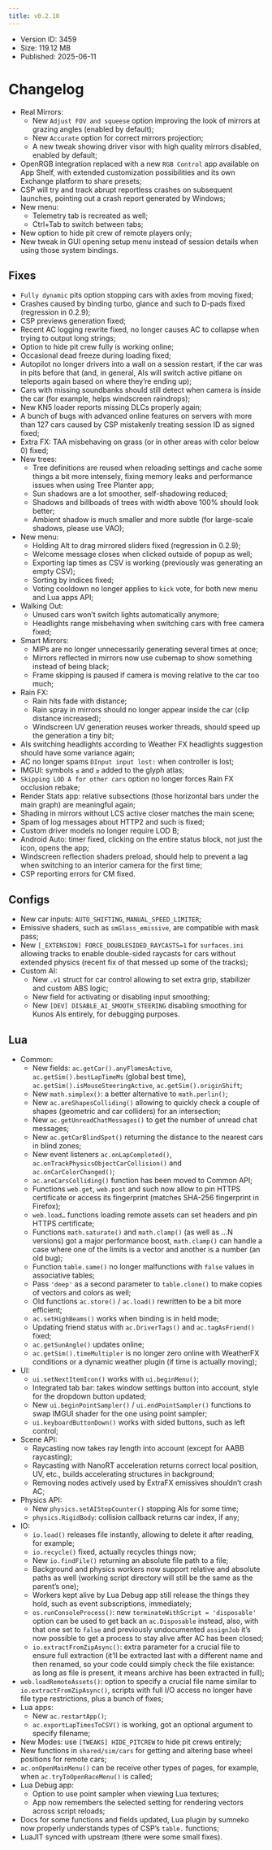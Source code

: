 ```yaml
---
title: v0.2.10
---
```


*   Version ID: 3459
*   Size: 119.12 MB
*   Published: 2025-06-11

# Changelog
*   Real Mirrors:
    *   New `Adjust FOV and squeese` option improving the look of mirrors at grazing angles (enabled by default);
    *   New `Accurate` option for correct mirrors projection;
    *   A new tweak showing driver visor with high quality mirrors disabled, enabled by default;
*   OpenRGB integration replaced with a new `RGB Control` app available on App Shelf, with extended customization possibilities and its own Exchange platform to share presets;
*   CSP will try and track abrupt reportless crashes on subsequent launches, pointing out a crash report generated by Windows;
*   New menu:
    *   Telemetry tab is recreated as well;
    *   Ctrl+Tab to switch between tabs;
*   New option to hide pit crew of remote players only;
*   New tweak in GUI opening setup menu instead of session details when using those system bindings.

## Fixes

*   `Fully dynamic` pits option stopping cars with axles from moving fixed;
*   Crashes caused by binding turbo, glance and such to D-pads fixed (regression in 0.2.9);
*   CSP previews generation fixed;
*   Recent AC logging rewrite fixed, no longer causes AC to collapse when trying to output long strings;
*   Option to hide pit crew fully is working online;
*   Occasional dead freeze during loading fixed;
*   Autopilot no longer drivers into a wall on a session restart, if the car was in pits before that (and, in general, AIs will switch active pitlane on teleports again based on where they’re ending up);
*   Cars with missing soundbanks should still detect when camera is inside the car (for example, helps windscreen raindrops);
*   New KN5 loader reports missing DLCs properly again;
*   A bunch of bugs with advanced online features on servers with more than 127 cars caused by CSP mistakenly treating session ID as signed fixed;
*   Extra FX: TAA misbehaving on grass (or in other areas with color below 0) fixed;
*   New trees:
    *   Tree definitions are reused when reloading settings and cache some things a bit more intensely, fixing memory leaks and performance issues when using Tree Planter app;
    *   Sun shadows are a lot smoother, self-shadowing reduced;
    *   Shadows and billboads of trees with width above 100% should look better;
    *   Ambient shadow is much smaller and more subtle (for large-scale shadows, please use VAO);
*   New menu:
    *   Holding Alt to drag mirrored sliders fixed (regression in 0.2.9);
    *   Welcome message closes when clicked outside of popup as well;
    *   Exporting lap times as CSV is working (previously was generating an empty CSV);
    *   Sorting by indices fixed;
    *   Voting cooldown no longer applies to `kick` vote, for both new menu and Lua apps API;
*   Walking Out:
    *   Unused cars won’t switch lights automatically anymore;
    *   Headlights range misbehaving when switching cars with free camera fixed;
*   Smart Mirrors:
    *   MIPs are no longer unnecessarily generating several times at once;
    *   Mirrors reflected in mirrors now use cubemap to show something instead of being black;
    *   Frame skipping is paused if camera is moving relative to the car too much;
*   Rain FX:
    *   Rain hits fade with distance;
    *   Rain spray in mirrors should no longer appear inside the car (clip distance increased);
    *   Windscreen UV generation reuses worker threads, should speed up the generation a tiny bit;
*   AIs switching headlights according to Weather FX headlights suggestion should have some variance again;
*   AC no longer spams `DInput input lost:` when controller is lost;
*   IMGUI: symbols `≤` and `≥` added to the glyph atlas;
*   `Skipping LOD A for other cars` option no longer forces Rain FX occlusion rebake;
*   Render Stats app: relative subsections (those horizontal bars under the main graph) are meaningful again;
*   Shading in mirrors without LCS active closer matches the main scene;
*   Spam of log messages about HTTP2 and such is fixed;
*   Custom driver models no longer require LOD B;
*   Android Auto: timer fixed, clicking on the entire status block, not just the icon, opens the app;
*   Windscreen reflection shaders preload, should help to prevent a lag when switching to an interior camera for the first time;
*   CSP reporting errors for CM fixed.

## Configs

*   New car inputs: `AUTO_SHIFTING`, `MANUAL_SPEED_LIMITER`;
*   Emissive shaders, such as `smGlass_emissive`, are compatible with mask pass;
*   New `[_EXTENSION] FORCE_DOUBLESIDED_RAYCASTS=1` for `surfaces.ini` allowing tracks to enable double-sided raycasts for cars without extended physics (recent fix of that messed up some of the tracks);
*   Custom AI:
    *   New `.v1` struct for car control allowing to set extra grip, stabilizer and custom ABS logic;
    *   New field for activating or disabling input smoothing;
    *   New `[DEV] DISABLE_AI_SMOOTH_STEERING` disabling smoothing for Kunos AIs entirely, for debugging purposes.

## Lua

*   Common:
    *   New fields: `ac.getCar().anyFlamesActive`, `ac.getSim().bestLapTimeMs` (global best time), `ac.getSim().isMouseSteeringActive`, `ac.getSim().originShift`;
    *   New `math.simplex()`: a better alternative to `math.perlin()`;
    *   New `ac.areShapesColliding()` allowing to quickly check a couple of shapes (geometric and car colliders) for an intersection;
    *   New `ac.getUnreadChatMessages()` to get the number of unread chat messages;
    *   New `ac.getCarBlindSpot()` returning the distance to the nearest cars in blind zones;
    *   New event listeners `ac.onLapCompleted()`, `ac.onTrackPhysicsObjectCarCollision()` and `ac.onCarColorChanged()`;
    *   `ac.areCarsColliding()` function has been moved to Common API;
    *   Functions `web.get`, `web.post` and such now allow to pin HTTPS certificate or access its fingerprint (matches SHA-256 fingerprint in Firefox);
    *   `web.load…` functions loading remote assets can set headers and pin HTTPS certificate;
    *   Functions `math.saturate()` and `math.clamp()` (as well as …N versions) got a major performance boost, `math.clamp()` can handle a case where one of the limits is a vector and another is a number (an old bug);
    *   Function `table.same()` no longer malfunctions with `false` values in associative tables;
    *   Pass `'deep'` as a second parameter to `table.clone()` to make copies of vectors and colors as well;
    *   Old functions `ac.store()` / `ac.load()` rewritten to be a bit more efficient;
    *   `ac.setHighBeams()` works when binding is in held mode;
    *   Updating friend status with `ac.DriverTags()` and `ac.tagAsFriend()` fixed;
    *   `ac.getSunAngle()` updates online;
    *   `ac.getSim().timeMultipler` is no longer zero online with WeatherFX conditions or a dynamic weather plugin (if time is actually moving);
*   UI:
    *   `ui.setNextItemIcon()` works with `ui.beginMenu()`;
    *   Integrated tab bar: takes window settings button into account, style for the dropdown button updated;
    *   New `ui.beginPointSampler()` / `ui.endPointSampler()` functions to swap IMGUI shader for the one using point sampler;
    *   `ui.keyboardButtonDown()` works with sided buttons, such as left control;
*   Scene API:
    *   Raycasting now takes ray length into account (except for AABB raycasting);
    *   Raycasting with NanoRT acceleration returns correct local position, UV, etc., builds accelerating structures in background;
    *   Removing nodes actively used by ExtraFX emissives shouldn’t crash AC;
*   Physics API:
    *   New `physics.setAIStopCounter()` stopping AIs for some time;
    *   `physics.RigidBody`: collision callback returns car index, if any;
*   IO:
    *   `io.load()` releases file instantly, allowing to delete it after reading, for example;
    *   `io.recycle()` fixed, actually recycles things now;
    *   New `io.findFile()` returning an absolute file path to a file;
    *   Background and physics workers now support relative and absolute paths as well (working script directory will still be the same as the parent’s one);
    *   Workers kept alive by Lua Debug app still release the things they hold, such as event subscriptions, immediately;
    *   `os.runConsoleProcess()`: new `terminateWithScript = 'disposable'` option can be used to get back an `ac.Disposable` instead, also, with that one set to `false` and previously undocumented `assignJob` it’s now possible to get a process to stay alive after AC has been closed;
    *   `io.extractFromZipAsync()`: extra parameter for a crucial file to ensure full extraction (it’ll be extracted last with a different name and then renamed, so your code could simply check the file existance: as long as file is present, it means archive has been extracted in full);
*   `web.loadRemoteAssets()`: option to specify a crucial file name similar to `io.extractFromZipAsync()`, scripts with full I/O access no longer have file type restrictions, plus a bunch of fixes;
*   Lua apps:
    *   New `ac.restartApp()`;
    *   `ac.exportLapTimesToCSV()` is working, got an optional argument to specify filename;
*   New Modes: use `[TWEAKS] HIDE_PITCREW` to hide pit crews entirely;
*   New functions in `shared/sim/cars` for getting and altering base wheel positions for remote cars;
*   `ac.onOpenMainMenu()` can be receive other types of pages, for example, when `ac.tryToOpenRaceMenu()` is called;
*   Lua Debug app:
    *   Option to use point sampler when viewing Lua textures;
    *   App now remembers the selected setting for rendering vectors across script reloads;
*   Docs for some functions and fields updated, Lua plugin by sumneko now properly understands types of CSP’s `table.` functions;
*   LuaJIT synced with upstream (there were some small fixes).
